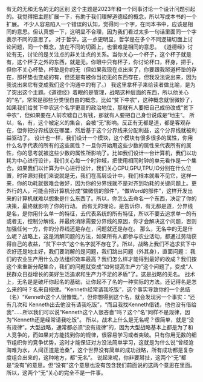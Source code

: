 有无的无和无名的无的区别
这个主题是2023年和一个同事讨论一个设计问题引起的。我觉得把主题扩展一下，有助于我们理解道德经的概念，所以写成本书的一个扩展。
不少人容易陷入一个错误的认知，觉得同一个字，在同本书中，应该是相同的意思。但认真想一下，这明显不合理，因为我们看过太多一句话里面同一个字表示不同的意思了。
对于哲学，这一点更明显，哲学是在多个不同逻辑切面上讨论问题，同一个概念，放在不同的切面上，也很难是相同的意思。
《道德经》讨论有无，讨论的是关注点的非关注点的关系。当你关心一个杯子，这个杯子就是有，这个杯子之外的东西，就是无。你眼中只有杯子，你讨论杯口，杯身，把手，但你不关心杯垫，杯垫是你的无（但如果我现在点出来了，你要跟我掰道杯垫的存在，那杯垫也变成的有，但还是有被你当初无的东西存在，但我没法说出来，因为我说出来它有变成我们这个沟通中的有了。）
我这里拿杯子来给读者做比喻，是为了突出这个主题。《道德经》着眼的是管理，战略这种层面的东西，所以他关心的“名”，常常是那些分类很自由的概念，比如“贫下中农”，这种概念就很微妙了，如果我们给贫下中农这个名字更高的政治地位，那就有人要把自己成份改成“贫下中农”，但如果要在人前吹嘘自己有钱，那就有人要把自己身份说成是“地主”。
所以，名，有，这个被定义的集合，会被“无”影响。反正有无都是道，都是客观存在，但你把分界线放在哪里，然后基于这个分界线来分配利益，这个分界线就被利益驱动了。
设计也一样，我们设计一个模块，这个模块有很多很多的属性，你用什么名字代表的所有的这些属性？一旦你开始用这些少数的属性来代表所有的属性，你的思考就被这些少数的属性所影响了。比如我们设计一台计算机，我们以功耗为中心进行设计，我们关心每一个时钟域，把使用相同时钟的单元看作是一个集合。如果我们以计算为中心进行设计，我们关心CPU,GPU,TPU,IO分别在什么位置，时钟源对我们来说就是无，我们在高层设计中，我们根本就看不见它，这样一来，你的功耗就很难会做好，因为你的分界线就不是对齐到功耗的关键问题上。更外行的人，可能会把计算机分成“做微信的部件”，“做Word的部件”，这样开发出来的计算机就难以想象是什么东西了。所以，你怎么去命名一个东西，决定了你的决策，最终就影响了你的行动。
而有无的理论，是告诉你，有无都是道，分界线是名，是你用什么单一的特征，去代表系统的所有特征，所以不要去追求单一的有或者无，控制分解线，并最终消除需要分界线的原因，你才会解决这个问题，否则加强任何一方，你的分界线还是存在，问题就还是存在。
那么，无名中的无是什么呢？战略上，这是消解问题的方法，如果所有人都参与农业活动，都通过劳动获得自己的收益，“贫下中农”这个名字就不存在了。所以，战略上我们不追求贫下中农好还是地主好，我们要消解的是问题，我们跳出问题（外其身），直面问题：
我们的农业生产用什么办法组织效率最高？我们怎么样才能得到最好的收成？我们按这个来重新分配集合，我们的问题就变成“如何提高生产力”这个问题了，变成“人民群众日益增长的美好生活追求和生产力不足的矛盾”了。这是战略的无名。
战术上，无名是是破坏你起名的基础，让你起不了名的一种实际的方法。还记得名是怎么来的吗？名来自规律。“Kenneth经常请我吃饭”，这个事实导致你的一个总结（名）“Kenneth这个人很慷慨。”，但你想得到这个名，就会发现另一个事实：“还有几次和
Kenneth出去他没有请我吃饭”，“而且我找Kenneth借钱，他也没有借给我”……所以我们可以说“Kenneth这个人很吝啬”吗？这个“名”同样不是规律，因为“Kenneth还是经常请我吃饭”。
所以，战术上什么是无名呢？很简单，就是“没有规律”。大型战略，通常都必须“没有规律”的，因为大型战略基本上都是为了和人竞争的，而如果对方能找到你的规律，很容易学习或者突破。只有你用无数的细节组织你的竞争优势，这时才能保证对方没法简单学习，这就是为什么说“曾经沧海难为水，人间正道是沧桑”，这个世界没有简单的成功战略，所有成功都是复杂度组合出来的，这种地方，都“无名”。
说起来呢，你非要掰扯，这两个“无”都是“没有”的意思。但“没有”这个意思也没有包含我们前面说的这两个意思在里面。所以，这两个“无”关心的完全不是一件事。

